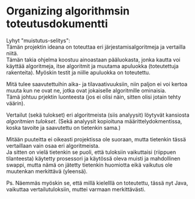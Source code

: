 # Organizing algorithmsin toteutusdokumentti

Lyhyt "muistutus-selitys":  
Tämän projektin ideana on toteuttaa eri järjestamisalgoritmeja ja vertailla niitä.  
Tämän takia ohjelma koostuu ainoastaan pääluokasta, jonka kautta voi käyttää algoritmeja, itse algoritmit ja muutama apuluokka (toteutettuja rakenteita). Myöskin testit ja niille apuluokka on toteutettu.  
  
Mitä tulee saavutettuihin aika- ja tilavaativuuksiin, niin paljon ei voi kertoa muuta kun ne ovat ne, jotka ovat jokaiselle algoritmille ominaisia.  
Tämä johtuu prjektin luonteesta (jos ei olisi näin, sitten olisi jotain tehty väärin).  
  
Vertailut (sekä tulokset) eri algoritmeista (siis analyysit) löytyvät kansiosta *algoritmien tulokset*. (Sekä analyysit kopioituna määrittelydokmentissa, koska tavoite ja saavutettu on tietenkin sama.)  
  
Mitään puuteitta ei oikeasti projektissa ole suoraan, mutta tietenkin tässä vertaillaan vain osaa eri algoritmeista.  
Ja sitten on vielä tietenkin se puoli, että tuloksiin vaikuttaisi (riippuen tilanteesta) käytetty prosessori ja käytössä oleva muisti ja mahdollinen swappi, mutta nämä on jätetty tietenkin huomiotta eikä vaikutus ole muutenkan merkittävä (yleensä).  
  
  
Ps. Näemmäs myöskin se, että millä kielelllä on toteutettu, tässä nyt Java, vaikuttaa vertailutuloksiin, muttei varmaan merkittävästi.